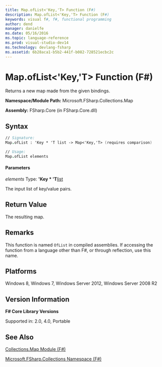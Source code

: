 ```yaml
---
title: Map.ofList<'Key,'T> Function (F#)
description: Map.ofList<'Key,'T> Function (F#)
keywords: visual f#, f#, functional programming
author: dend
manager: danielfe
ms.date: 05/16/2016
ms.topic: language-reference
ms.prod: visual-studio-dev14
ms.technology: devlang-fsharp
ms.assetid: 6b28aca1-b5b2-441f-b082-728521ecbc2c
---
```


# Map.ofList<'Key,'T> Function (F#)

Returns a new map made from the given bindings.

**Namespace/Module Path:** Microsoft.FSharp.Collections.Map

**Assembly:** FSharp.Core (in FSharp.Core.dll)


## Syntax

```fsharp
// Signature:
Map.ofList : 'Key * 'T list -> Map<'Key,'T> (requires comparison)

// Usage:
Map.ofList elements
```

#### Parameters
*elements*
Type: **'Key &#42; 'T**[list](https://msdn.microsoft.com/library/c627b668-477b-4409-91ed-06d7f1b3e4a7)


The input list of key/value pairs.

## Return Value

The resulting map.

## Remarks
This function is named `OfList` in compiled assemblies. If accessing the function from a language other than F#, or through reflection, use this name.

## Platforms
Windows 8, Windows 7, Windows Server 2012, Windows Server 2008 R2

## Version Information
**F# Core Library Versions**

Supported in: 2.0, 4.0, Portable

## See Also
[Collections.Map Module &#40;F&#35;&#41;](Collections.Map-Module-%5BFSharp%5D.md)

[Microsoft.FSharp.Collections Namespace &#40;F&#35;&#41;](Microsoft.FSharp.Collections-Namespace-%5BFSharp%5D.md)
